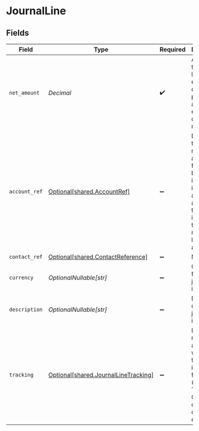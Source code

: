 # JournalLine


## Fields

| Field                                                                                                                                                 | Type                                                                                                                                                  | Required                                                                                                                                              | Description                                                                                                                                           |
| ----------------------------------------------------------------------------------------------------------------------------------------------------- | ----------------------------------------------------------------------------------------------------------------------------------------------------- | ----------------------------------------------------------------------------------------------------------------------------------------------------- | ----------------------------------------------------------------------------------------------------------------------------------------------------- |
| `net_amount`                                                                                                                                          | *Decimal*                                                                                                                                             | :heavy_check_mark:                                                                                                                                    | Amount for the journal line. Debit entries are considered positive, and credit entries are considered negative.                                       |
| `account_ref`                                                                                                                                         | [Optional[shared.AccountRef]](../../models/shared/accountref.md)                                                                                      | :heavy_minus_sign:                                                                                                                                    | Data types that reference an account, for example bill and invoice line items, use an accountRef that includes the ID and name of the linked account. |
| `contact_ref`                                                                                                                                         | [Optional[shared.ContactReference]](../../models/shared/contactreference.md)                                                                          | :heavy_minus_sign:                                                                                                                                    | N/A                                                                                                                                                   |
| `currency`                                                                                                                                            | *OptionalNullable[str]*                                                                                                                               | :heavy_minus_sign:                                                                                                                                    | Currency for the journal line item.                                                                                                                   |
| `description`                                                                                                                                         | *OptionalNullable[str]*                                                                                                                               | :heavy_minus_sign:                                                                                                                                    | Description of the journal line item.                                                                                                                 |
| `tracking`                                                                                                                                            | [Optional[shared.JournalLineTracking]](../../models/shared/journallinetracking.md)                                                                    | :heavy_minus_sign:                                                                                                                                    | List of record refs associated with the tracking information for the line (eg to a Tracking Category, or customer etc.)                               |
